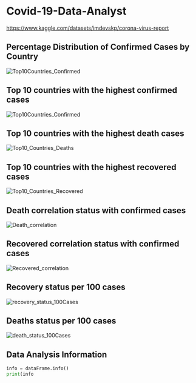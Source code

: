# Covid-19-Data-Analyst
https://www.kaggle.com/datasets/imdevskp/corona-virus-report




## Percentage Distribution of Confirmed Cases by Country
![Top10Countries_Confirmed](Graphic_Analysis_Results/Top10_Countries_Confirmed_Pie_Chart.png)

## Top 10 countries with the highest confirmed cases
![Top10Countries_Confirmed](Graphic_Analysis_Results/Top10_Countries_Confirmed.png)

## Top 10 countries with the highest death cases
![Top10_Countries_Deaths](Graphic_Analysis_Results/Top10_Countries_Deaths.png)

## Top 10 countries with the highest recovered cases
![Top10_Countries_Recovered](Graphic_Analysis_Results/Top10_Countries_Recovered.png)

## Death correlation status with confirmed cases
![Death_correlation](Graphic_Analysis_Results/Confirmed_Death_Correlation.png)

## Recovered correlation status with confirmed cases
![Recovered_correlation](Graphic_Analysis_Results/Confirmed_Recovered_Correlation.png)

## Recovery status per 100 cases
![recovery_status_100Cases](Graphic_Analysis_Results/Recovery_status_per_100_cases.png)

## Deaths status per 100 cases
![death_status_100Cases](Graphic_Analysis_Results/Deaths_status_per_100_cases.png)




## Data Analysis Information

```python
info = dataFrame.info()
print(info
